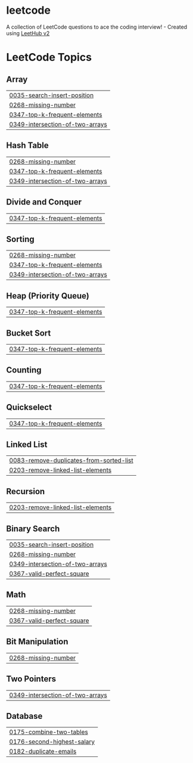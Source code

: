 # leetcode
A collection of LeetCode questions to ace the coding interview! - Created using [LeetHub v2](https://github.com/arunbhardwaj/LeetHub-2.0)

<!---LeetCode Topics Start-->
# LeetCode Topics
## Array
|  |
| ------- |
| [0035-search-insert-position](https://github.com/iamshilpirani/leetcode/tree/master/0035-search-insert-position) |
| [0268-missing-number](https://github.com/iamshilpirani/leetcode/tree/master/0268-missing-number) |
| [0347-top-k-frequent-elements](https://github.com/iamshilpirani/leetcode/tree/master/0347-top-k-frequent-elements) |
| [0349-intersection-of-two-arrays](https://github.com/iamshilpirani/leetcode/tree/master/0349-intersection-of-two-arrays) |
## Hash Table
|  |
| ------- |
| [0268-missing-number](https://github.com/iamshilpirani/leetcode/tree/master/0268-missing-number) |
| [0347-top-k-frequent-elements](https://github.com/iamshilpirani/leetcode/tree/master/0347-top-k-frequent-elements) |
| [0349-intersection-of-two-arrays](https://github.com/iamshilpirani/leetcode/tree/master/0349-intersection-of-two-arrays) |
## Divide and Conquer
|  |
| ------- |
| [0347-top-k-frequent-elements](https://github.com/iamshilpirani/leetcode/tree/master/0347-top-k-frequent-elements) |
## Sorting
|  |
| ------- |
| [0268-missing-number](https://github.com/iamshilpirani/leetcode/tree/master/0268-missing-number) |
| [0347-top-k-frequent-elements](https://github.com/iamshilpirani/leetcode/tree/master/0347-top-k-frequent-elements) |
| [0349-intersection-of-two-arrays](https://github.com/iamshilpirani/leetcode/tree/master/0349-intersection-of-two-arrays) |
## Heap (Priority Queue)
|  |
| ------- |
| [0347-top-k-frequent-elements](https://github.com/iamshilpirani/leetcode/tree/master/0347-top-k-frequent-elements) |
## Bucket Sort
|  |
| ------- |
| [0347-top-k-frequent-elements](https://github.com/iamshilpirani/leetcode/tree/master/0347-top-k-frequent-elements) |
## Counting
|  |
| ------- |
| [0347-top-k-frequent-elements](https://github.com/iamshilpirani/leetcode/tree/master/0347-top-k-frequent-elements) |
## Quickselect
|  |
| ------- |
| [0347-top-k-frequent-elements](https://github.com/iamshilpirani/leetcode/tree/master/0347-top-k-frequent-elements) |
## Linked List
|  |
| ------- |
| [0083-remove-duplicates-from-sorted-list](https://github.com/iamshilpirani/leetcode/tree/master/0083-remove-duplicates-from-sorted-list) |
| [0203-remove-linked-list-elements](https://github.com/iamshilpirani/leetcode/tree/master/0203-remove-linked-list-elements) |
## Recursion
|  |
| ------- |
| [0203-remove-linked-list-elements](https://github.com/iamshilpirani/leetcode/tree/master/0203-remove-linked-list-elements) |
## Binary Search
|  |
| ------- |
| [0035-search-insert-position](https://github.com/iamshilpirani/leetcode/tree/master/0035-search-insert-position) |
| [0268-missing-number](https://github.com/iamshilpirani/leetcode/tree/master/0268-missing-number) |
| [0349-intersection-of-two-arrays](https://github.com/iamshilpirani/leetcode/tree/master/0349-intersection-of-two-arrays) |
| [0367-valid-perfect-square](https://github.com/iamshilpirani/leetcode/tree/master/0367-valid-perfect-square) |
## Math
|  |
| ------- |
| [0268-missing-number](https://github.com/iamshilpirani/leetcode/tree/master/0268-missing-number) |
| [0367-valid-perfect-square](https://github.com/iamshilpirani/leetcode/tree/master/0367-valid-perfect-square) |
## Bit Manipulation
|  |
| ------- |
| [0268-missing-number](https://github.com/iamshilpirani/leetcode/tree/master/0268-missing-number) |
## Two Pointers
|  |
| ------- |
| [0349-intersection-of-two-arrays](https://github.com/iamshilpirani/leetcode/tree/master/0349-intersection-of-two-arrays) |
## Database
|  |
| ------- |
| [0175-combine-two-tables](https://github.com/iamshilpirani/leetcode/tree/master/0175-combine-two-tables) |
| [0176-second-highest-salary](https://github.com/iamshilpirani/leetcode/tree/master/0176-second-highest-salary) |
| [0182-duplicate-emails](https://github.com/iamshilpirani/leetcode/tree/master/0182-duplicate-emails) |
<!---LeetCode Topics End-->